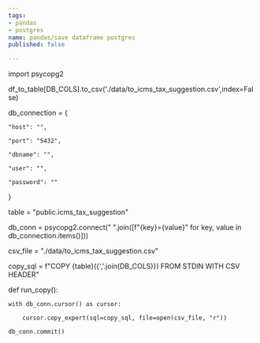 ```yaml
---
tags:
- pandas
- postgres
name: pandas/save dataframe postgres
published: false

---
```

import psycopg2

df_to_table\[DB_COLS\].to_csv('./data/to_icms_tax_suggestion.csv',index=False)

db_connection = {

    "host": "",

    "port": "5432",

    "dbname": "",

    "user": "",

    "password": ""

}

table = "public.icms_tax_suggestion"

db_conn = psycopg2.connect(" ".join(\[f"{key}={value}" for key, value in db_connection.items()\]))

csv_file = "./data/to_icms_tax_suggestion.csv" 

copy_sql = f"COPY {table}({','.join(DB_COLS)}) FROM STDIN WITH CSV HEADER"

def run_copy():

    with db_conn.cursor() as cursor:

        cursor.copy_expert(sql=copy_sql, file=open(csv_file, "r"))

    db_conn.commit()